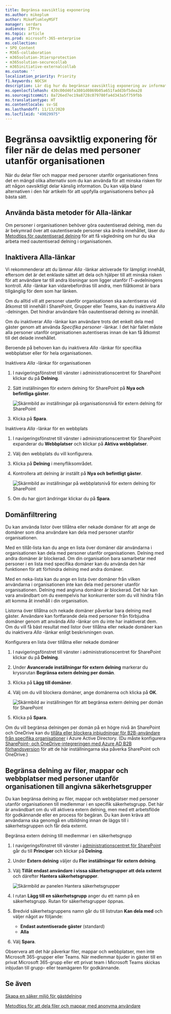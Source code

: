 ```yaml
---
title: Begränsa oavsiktlig exponering
ms.author: mikeplum
author: MikePlumleyMSFT
manager: serdars
audience: ITPro
ms.topic: article
ms.prod: microsoft-365-enterprise
ms.collection:
- SPO_Content
- M365-collaboration
- m365solution-3tiersprotection
- m365solution-securecollab
- m365initiative-externalcollab
ms.custom: ''
localization_priority: Priority
f1.keywords: NOCSH
description: Lär dig hur du begränsar oavsiktlig exponering av information när du delar filer med personer utanför organisationen.
ms.openlocfilehash: 430c00d46fa3801d0869b05a651fadd3bf5dea28
ms.sourcegitcommit: 8a726ed7ec19a8728c079780fa4d343a5f759fbb
ms.translationtype: HT
ms.contentlocale: sv-SE
ms.lasthandoff: 11/13/2020
ms.locfileid: "49029975"
---
```

# <a name="limit-accidental-exposure-to-files-when-sharing-with-people-outside-your-organization"></a>Begränsa oavsiktlig exponering för filer när de delas med personer utanför organisationen

När du delar filer och mappar med personer utanför organisationen finns det en mängd olika alternativ som du kan använda för att minska risken för att någon oavsiktligt delar känslig information. Du kan välja bland alternativen i den här artikeln för att uppfylla organisationens behov på bästa sätt.

## <a name="use-best-practices-for-anyone-links"></a>Använda bästa metoder för Alla-länkar

Om personer i organisationen behöver göra oautentiserad delning, men du är bekymrad över att oautentiserade personer ska ändra innehållet, läser du [Metodtips för oautentiserad delning](best-practices-anonymous-sharing.md) för att få vägledning om hur du ska arbeta med oautentiserad delning i organisationen.

## <a name="turn-off-anyone-links"></a>Inaktivera Alla-länkar

Vi rekommenderar att du lämnar *Alla* -länkar aktiverade för lämpligt innehåll, eftersom det är det enklaste sättet att dela och hjälper till att minska risken för att användare tar till andra lösningar som ligger utanför IT-avdelningens kontroll. *Alla* -länkar kan vidarebefordras till andra, men filåtkomst är bara tillgänglig för dem som har länken.

Om du alltid vill att personer utanför organisationen ska autentiseras vid åtkomst till innehåll i SharePoint, Grupper eller Teams, kan du inaktivera *Alla* -delningen. Det hindrar användare från oautentiserad delning av innehåll.

Om du inaktiverar *Alla* -länkar kan användare trots det enkelt dela med gäster genom att använda *Specifika personer* -länkar. I det här fallet måste alla personer utanför organisationen autentiseras innan de kan få åtkomst till det delade innehållet.

Beroende på behoven kan du inaktivera *Alla* -länkar för specifika webbplatser eller för hela organisationen.

Inaktivera *Alla* -länkar för organisationen
1. I navigeringsfönstret till vänster i administrationscentret för SharePoint klickar du på **Delning**.
2. Sätt inställningen för extern delning för SharePoint på **Nya och befintliga gäster**.

   ![Skärmbild av inställningar på organisationsnivå för extern delning för SharePoint](../media/sharepoint-organization-external-sharing-controls-new-users.png)

3. Klicka på **Spara**.

Inaktivera *Alla* -länkar för en webbplats
1. I navigeringsfönstret till vänster i administrationscentret för SharePoint expanderar du **Webbplatser** och klickar på **Aktiva webbplatser**.
2. Välj den webbplats du vill konfigurera.
3. Klicka på **Delning** i menyfliksområdet.
4. Kontrollera att delning är inställt på **Nya och befintligt gäster**.

   ![Skärmbild av inställningar på webbplatsnivå för extern delning för SharePoint](../media/sharepoint-site-external-sharing-settings.png)

5. Om du har gjort ändringar klickar du på **Spara**.

## <a name="domain-filtering"></a>Domänfiltrering

Du kan använda listor över tillåtna eller nekade domäner för att ange de domäner som dina användare kan dela med personer utanför organisationen.

Med en tillåt-lista kan du ange en lista över domäner där användarna i organisationen kan dela med personer utanför organisationen. Delning med andra domäner är blockerad. Om din organisation bara samarbetar med personer i en lista med specifika domäner kan du använda den här funktionen för att förhindra delning med andra domäner.

Med en neka-lista kan du ange en lista över domäner från vilken användarna i organisationen inte kan dela med personer utanför organisationen. Delning med angivna domäner är blockerad. Det här kan vara användbart om du exempelvis har konkurrenter som du vill hindra från att komma åt innehåll i din organisation.

Listorna över tillåtna och nekade domäner påverkar bara delning med gäster. Användare kan fortfarande dela med personer från förbjudna domäner genom att använda *Alla* -länkar om du inte har inaktiverat dem. Om du vill få bäst resultat med listor över tillåtna eller nekade domäner kan du inaktivera *Alla* -länkar enligt beskrivningen ovan.

Konfigurera en lista över tillåtna eller nekade domäner
1. I navigeringsfönstret till vänster i administrationscentret för SharePoint klickar du på **Delning**.
2. Under **Avancerade inställningar för extern delning** markerar du kryssrutan **Begränsa extern delning per domän**.
3. Klicka på **Lägg till domäner**.
4. Välj om du vill blockera domäner, ange domänerna och klicka på **OK**.

   ![Skärmbild av inställningen för att begränsa extern delning per domän för SharePoint](../media/sharepoint-sharing-block-domain.png)

5. Klicka på **Spara**.

Om du vill begränsa delningen per domän på en högre nivå än SharePoint och OneDrive kan du [tillåta eller blockera inbjudningar för B2B-användare från specifika organisationer](https://docs.microsoft.com/azure/active-directory/b2b/allow-deny-list) i Azure Active Directory. (Du måste konfigurera [SharePoint- och OneDrive-integreringen med Azure AD B2B förhandsversion](https://docs.microsoft.com/sharepoint/sharepoint-azureb2b-integration-preview) för att de här inställningarna ska påverka SharePoint och OneDrive.)

## <a name="limit-sharing-of-files-folders-and-sites-with-people-outside-your-organization-to-specified-security-groups"></a>Begränsa delning av filer, mappar och webbplatser med personer utanför organisationen till angivna säkerhetsgrupper

Du kan begränsa delning av filer, mappar och webbplatser med personer utanför organisationen till medlemmar i en specifik säkerhetsgrupp. Det här är användbart om du vill aktivera extern delning, men med ett arbetsflöde för godkännande eller en process för begäran. Du kan även kräva att användarna ska genomgå en utbildning innan de läggs till i säkerhetsgruppen och får dela externt.

Begränsa extern delning till medlemmar i en säkerhetsgrupp
1. I navigeringsfönstret till vänster i [administrationscentret för SharePoint](https://admin.microsoft.com/sharepoint) går du till **Principer** och klickar på **Delning**.
2. Under **Extern delning** väljer du **Fler inställningar för extern delning**.

3. Välj **Tillåt endast användare i vissa säkerhetsgrupper att dela externt** och därefter **Hantera säkerhetsgrupper**.

    ![Skärmbild av panelen Hantera säkerhetsgrupper](https://docs.microsoft.com/sharepoint/sharepointonline/media/manage-security-groups.png)

4. I rutan **Lägg till en säkerhetsgrupp** anger du ett namn på en säkerhetsgrupp. Rutan för säkerhetsgrupper öppnas.

5. Bredvid säkerhetsgruppens namn går du till listrutan **Kan dela med** och väljer något av följande:

    - **Endast autentiserade gäster** (standard)
    - **Alla**

6. Välj **Spara**.

Observera att det här påverkar filer, mappar och webbplatser, men inte Microsoft 365-grupper eller Teams. När medlemmar bjuder in gäster till en privat Microsoft 365-grupp eller ett privat team i Microsoft Teams skickas inbjudan till grupp- eller teamägaren för godkännande.

## <a name="see-also"></a>Se även

[Skapa en säker miljö för gästdelning](create-secure-guest-sharing-environment.md)

[Metodtips för att dela filer och mappar med anonyma användare](best-practices-anonymous-sharing.md)
